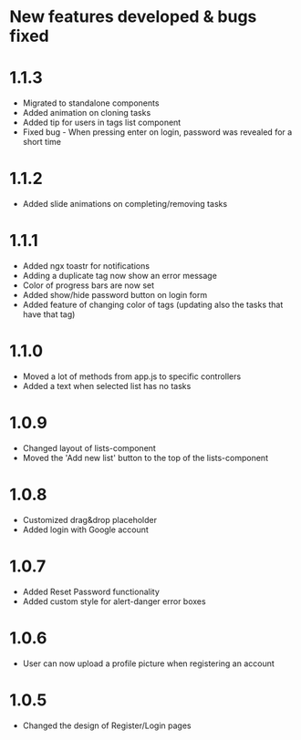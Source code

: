 
# New features developed & bugs fixed
 
# 1.1.3

- Migrated to standalone components
- Added animation on cloning tasks
- Added tip for users in tags list component
- Fixed bug - When pressing enter on login, password was revealed
for a short time

# 1.1.2

- Added slide animations on completing/removing tasks

 # 1.1.1
 
 - Added ngx toastr for notifications
 - Adding a duplicate tag now show an error message
 - Color of progress bars are now set
 - Added show/hide password button on login form
 - Added feature of changing color of tags (updating also the tasks that have that tag) 

# 1.1.0

- Moved a lot of methods from app.js to specific controllers
- Added a text when selected list has no tasks
  
# 1.0.9

- Changed layout of lists-component
- Moved the 'Add new list' button to the top of the lists-component

# 1.0.8

- Customized drag&drop placeholder
- Added login with Google account

# 1.0.7

- Added Reset Password functionality
- Added custom style for alert-danger error boxes

# 1.0.6

- User can now upload a profile picture when registering an account


# 1.0.5

- Changed the design of Register/Login pages
